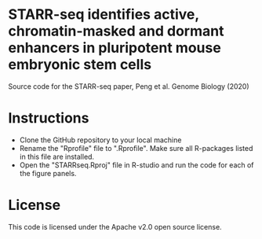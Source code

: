 # STARR-seq identifies active, chromatin-masked and dormant enhancers in pluripotent mouse embryonic stem cells
Source code for the STARR-seq paper, Peng et al. Genome Biology (2020)

# Instructions
* Clone the GitHub repository to your local machine
* Rename the "Rprofile" file to ".Rprofile". Make sure all R-packages listed in this file are installed. 
* Open the "STARRseq.Rproj" file in R-studio and run the code for each of the figure panels.

# License
This code is licensed under the Apache v2.0 open source license.

